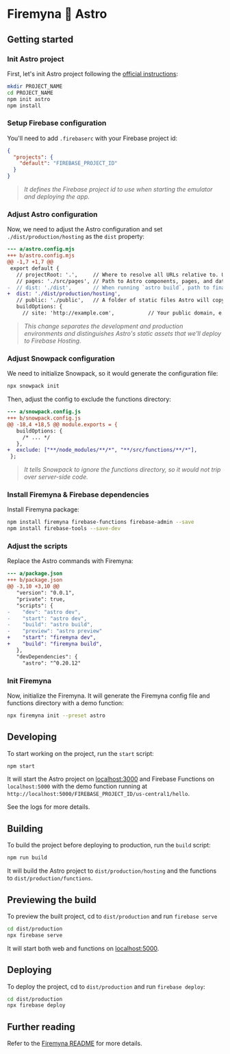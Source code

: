 # Firemyna 💖 Astro

## Getting started

### Init Astro project

First, let's init Astro project following the [official instructions](https://docs.astro.build/getting-started/):

```bash
mkdir PROJECT_NAME
cd PROJECT_NAME
npm init astro
npm install
```

### Setup Firebase configuration

You'll need to add `.firebaserc` with your Firebase project id:

```json
{
  "projects": {
    "default": "FIREBASE_PROJECT_ID"
  }
}
```

> _It defines the Firebase project id to use when starting the emulator and deploying the app._

### Adjust Astro configuration

Now, we need to adjust the Astro configuration and set `./dist/production/hosting` as the `dist` property:

```diff
--- a/astro.config.mjs
+++ b/astro.config.mjs
@@ -1,7 +1,7 @@
 export default {
   // projectRoot: '.',     // Where to resolve all URLs relative to. Useful if you have a monorepo project.
   // pages: './src/pages', // Path to Astro components, pages, and data
-  // dist: './dist',       // When running `astro build`, path to final static output
+  dist: './dist/production/hosting',
   // public: './public',   // A folder of static files Astro will copy to the root. Useful for favicons, images, and other files that don’t need processing.
   buildOptions: {
     // site: 'http://example.com',           // Your public domain, e.g.: https://my-site.dev/. Used to generate sitemaps and canonical URLs.
```

> _This change separates the development and production environments and distinguishes Astro's static assets that we'll deploy to Firebase Hosting._

### Adjust Snowpack configuration

We need to initialize Snowpack, so it would generate the configuration file:

```bash
npx snowpack init
```

Then, adjust the config to exclude the functions directory:

```diff
--- a/snowpack.config.js
+++ b/snowpack.config.js
@@ -18,4 +18,5 @@ module.exports = {
   buildOptions: {
     /* ... */
   },
+  exclude: ["**/node_modules/**/*", "**/src/functions/**/*"],
 };
```

> _It tells Snowpack to ignore the functions directory, so it would not trip over server-side code._

### Install Firemyna & Firebase dependencies

Install Firemyna package:

```bash
npm install firemyna firebase-functions firebase-admin --save
npm install firebase-tools --save-dev
```

### Adjust the scripts

Replace the Astro commands with Firemyna:

```diff
--- a/package.json
+++ b/package.json
@@ -3,10 +3,10 @@
   "version": "0.0.1",
   "private": true,
   "scripts": {
-    "dev": "astro dev",
-    "start": "astro dev",
-    "build": "astro build",
-    "preview": "astro preview"
+    "start": "firemyna dev",
+    "build": "firemyna build",
   },
   "devDependencies": {
     "astro": "^0.20.12"
```

### Init Firemyna

Now, initialize the Firemyna. It will generate the Firemyna config file and
functions directory with a demo function:

```bash
npx firemyna init --preset astro
```

## Developing

To start working on the project, run the `start` script:

```bash
npm start
```

It will start the Astro project on [localhost:3000](http://localhost:3000/) and Firebase Functions on `localhost:5000` with the demo function running at `http://localhost:5000/FIREBASE_PROJECT_ID/us-central1/hello`.

See the logs for more details.

## Building

To build the project before deploying to production, run the `build` script:

```bash
npm run build
```

It will build the Astro project to `dist/production/hosting` and the functions to `dist/production/functions`.

## Previewing the build

To preview the built project, cd to `dist/production` and run `firebase serve`

```bash
cd dist/production
npx firebase serve
```

It will start both web and functions on [localhost:5000](http://localhost:5000/).

## Deploying

To deploy the project, cd to `dist/production` and run `firebase deploy`:

```bash
cd dist/production
npx firebase deploy
```

## Further reading

Refer to the [Firemyna README](https://github.com/kossnocorp/firemyna#readme) for more details.
